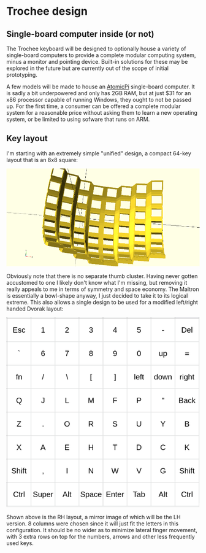 # Trochee design

## Single-board computer inside (or not)

The Trochee keyboard will be designed to optionally house a variety of single-board computers to provide a complete modular computing system, minus a monitor and pointing device. Built-in solutions for these may be explored in the future but are currently out of the scope of initial prototyping.

A few models will be made to house an [AtomicPi](https://www.amazon.com/Atomic-Pi-High-Speed-Peripheral/dp/B07N298F2B) single-board computer. It is sadly a bit underpowered and only has 2GB RAM, but at just $31 for an x86 processor capable of running Windows, they ought to not be passed up. For the first time, a consumer can be offered a complete modular system for a reasonable price without asking them to learn a new operating system, or be limited to using sofware that runs on ARM.

## Key layout

I'm starting with an extremely simple "unified" design, a compact 64-key layout that is an 8x8 square:

![Unified design](../resources/switch-holes.png)

Obviously note that there is no separate thumb cluster. Having never gotten accustomed to one I likely don't know what I'm missing, but removing it really appeals to me in terms of symmetry and space economy. The Maltron is essentially a bowl-shape anyway, I just decided to take it to its logical extreme. This also allows a single design to be used for a modified left/right handed Dvorak layout:

![Right-hand Dvorak](../resources/trochee-layout.png)

Shown above is the RH layout, a mirror image of which will be the LH version. 8 columns were chosen since it will just fit the letters in this configuration. It should be no wider as to minimize lateral finger movement, with 3 extra rows on top for the numbers, arrows and other less frequently used keys.
